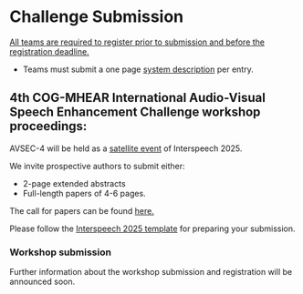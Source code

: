 # Challenge Submission
<u>All teams are required to register prior to submission and before the registration deadline.</u>

- Teams must submit a one page [system description](https://challenge.cogmhear.org/#/getting-started/systems-description) per entry. 

## 4th COG-MHEAR International Audio-Visual Speech Enhancement Challenge workshop proceedings:

AVSEC-4 will be held as a [satellite event](https://www.interspeech2025.org/satellite-events) of Interspeech 2025. 

We invite prospective authors to submit either:

- 2-page extended abstracts
- Full-length papers of 4-6 pages.

The call for papers can be found [here.](call-for-papers.md)

Please follow the [Interspeech 2025 template](https://www.interspeech2025.org/author-resources) for preparing your submission. 

### Workshop submission

Further information about the workshop submission and registration will be announced soon.

[//]: # ()
[//]: # (**Paper submission is now open!**)

[//]: # (You can make your submission [here.]&#40;https://cmt3.research.microsoft.com/AVSEC2024&#41;)

[//]: # ()
[//]: # (### Workshop registration:)

[//]: # ()
[//]: # (**Workshop registration costs:**)

[//]: # (- Non-member registration: €45 EUR &#40;£ 38&#41;)

[//]: # (- Non-member student registration: €30 EUR &#40;£ 26&#41;)

[//]: # (- ISCA Member registration: €40 EUR &#40;£ 34&#41;)

[//]: # (- ISCA Member student registration: €25 EUR &#40;£ 21&#41;)

[//]: # ()
[//]: # (Registration is now open. You have two options to register:)

[//]: # ()
[//]: # (- Register for the workshop and Interspeech [here.]&#40;https://interspeech2024.org/satellite/&#41;)

[//]: # ()
[//]: # (- Register for the workshop alone: [here.]&#40;https://www.epay.ed.ac.uk/conferences-and-events/college-of-science-and-engineering/school-of-informatics/informatics-events/3rd-cog-mhear-audio-visual-speech-enhancement-challenge-avsec-3&#41;)

[//]: # ()
[//]: # (  **Note: Due to requirements of the payment system, prices for the workshop alone registration are given in GBP.**. )

[//]: # ()
[//]: # (# Evaluation)

[//]: # ()
[//]: # (Evaluation of the systems will be performed by running listening tests with human participants. )

[//]: # ()
[//]: # (A few remarks about the submission:)

[//]: # ()
[//]: # (- We expect submissions to contain enhanced audio samples only &#40;just the audio files&#41;. )

[//]: # (- If the audio files contain a different number of samples than the original files, we will zero pad &#40;or trim&#41; the signals before merging them to the video.)

[//]: # (- Teams can submit one primary and one contrastive entry per track; however, we reserve the right not to include all contrastive entries in the subjective evaluation due to time constraints.)

[//]: # ()
[//]: # ()
[//]: # (Further information about the submission to the challenge TBA. )

